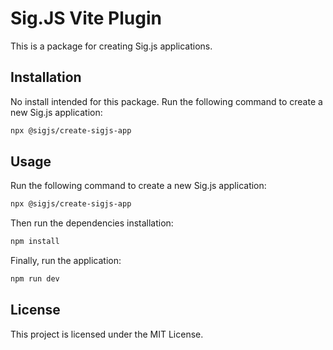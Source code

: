 # Sig.JS Vite Plugin

This is a package for creating Sig.js applications.

## Installation

No install intended for this package.
Run the following command to create a new Sig.js application:

```bash
npx @sigjs/create-sigjs-app
```

## Usage

Run the following command to create a new Sig.js application:

```bash
npx @sigjs/create-sigjs-app
```

Then run the dependencies installation:

```bash
npm install
```

Finally, run the application:

```bash
npm run dev
```

## License

This project is licensed under the MIT License.